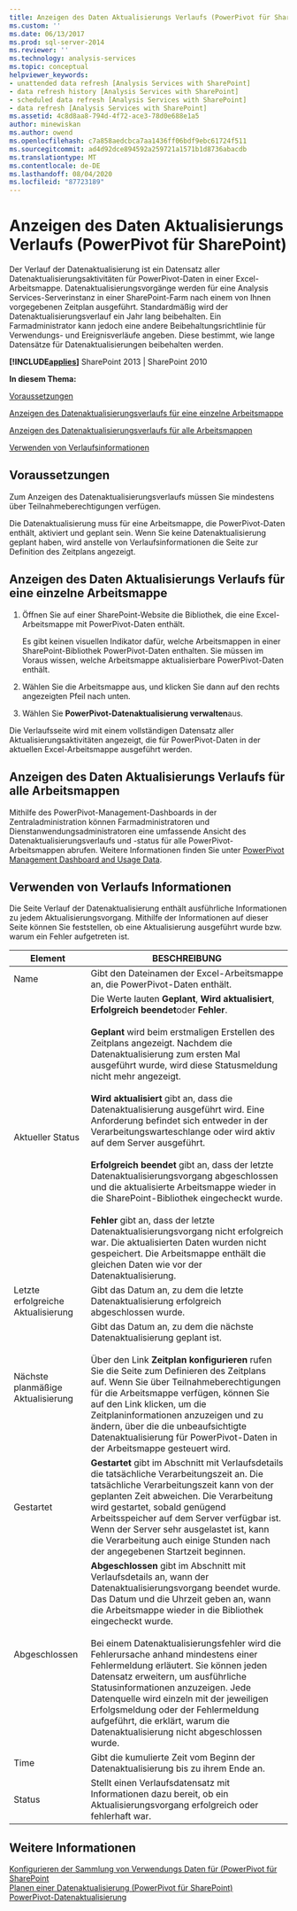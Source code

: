 ```yaml
---
title: Anzeigen des Daten Aktualisierungs Verlaufs (PowerPivot für SharePoint) | Microsoft-Dokumentation
ms.custom: ''
ms.date: 06/13/2017
ms.prod: sql-server-2014
ms.reviewer: ''
ms.technology: analysis-services
ms.topic: conceptual
helpviewer_keywords:
- unattended data refresh [Analysis Services with SharePoint]
- data refresh history [Analysis Services with SharePoint]
- scheduled data refresh [Analysis Services with SharePoint]
- data refresh [Analysis Services with SharePoint]
ms.assetid: 4c8d8aa8-794d-4f72-ace3-78d0e688e1a5
author: minewiskan
ms.author: owend
ms.openlocfilehash: c7a858aedcbca7aa1436ff06bdf9ebc61724f511
ms.sourcegitcommit: ad4d92dce894592a259721a1571b1d8736abacdb
ms.translationtype: MT
ms.contentlocale: de-DE
ms.lasthandoff: 08/04/2020
ms.locfileid: "87723189"
---
```

# <a name="view-data-refresh-history-powerpivot-for-sharepoint"></a>Anzeigen des Daten Aktualisierungs Verlaufs (PowerPivot für SharePoint)
  Der Verlauf der Datenaktualisierung ist ein Datensatz aller Datenaktualisierungsaktivitäten für PowerPivot-Daten in einer Excel-Arbeitsmappe. Datenaktualisierungsvorgänge werden für eine Analysis Services-Serverinstanz in einer SharePoint-Farm nach einem von Ihnen vorgegebenen Zeitplan ausgeführt. Standardmäßig wird der Datenaktualisierungsverlauf ein Jahr lang beibehalten. Ein Farmadministrator kann jedoch eine andere Beibehaltungsrichtlinie für Verwendungs- und Ereignisverläufe angeben. Diese bestimmt, wie lange Datensätze für Datenaktualisierungen beibehalten werden.  
  
 **[!INCLUDE[applies](../../includes/applies-md.md)]** SharePoint 2013 | SharePoint 2010  
  
 **In diesem Thema:**  
  
 [Voraussetzungen](#prereq)  
  
 [Anzeigen des Datenaktualisierungsverlaufs für eine einzelne Arbeitsmappe](#viewhistory)  
  
 [Anzeigen des Datenaktualisierungsverlaufs für alle Arbeitsmappen](#viewITOps)  
  
 [Verwenden von Verlaufsinformationen](#pageelements)  
  
##  <a name="prerequisites"></a><a name="prereq"></a> Voraussetzungen  
 Zum Anzeigen des Datenaktualisierungsverlaufs müssen Sie mindestens über Teilnahmeberechtigungen verfügen.  
  
 Die Datenaktualisierung muss für eine Arbeitsmappe, die PowerPivot-Daten enthält, aktiviert und geplant sein. Wenn Sie keine Datenaktualisierung geplant haben, wird anstelle von Verlaufsinformationen die Seite zur Definition des Zeitplans angezeigt.  
  
##  <a name="view-data-refresh-history-for-an-individual-workbook"></a><a name="viewhistory"></a>Anzeigen des Daten Aktualisierungs Verlaufs für eine einzelne Arbeitsmappe  
  
1.  Öffnen Sie auf einer SharePoint-Website die Bibliothek, die eine Excel-Arbeitsmappe mit PowerPivot-Daten enthält.  
  
     Es gibt keinen visuellen Indikator dafür, welche Arbeitsmappen in einer SharePoint-Bibliothek PowerPivot-Daten enthalten. Sie müssen im Voraus wissen, welche Arbeitsmappe aktualisierbare PowerPivot-Daten enthält.  
  
2.  Wählen Sie die Arbeitsmappe aus, und klicken Sie dann auf den rechts angezeigten Pfeil nach unten.  
  
3.  Wählen Sie **PowerPivot-Datenaktualisierung verwalten**aus.  
  
 Die Verlaufsseite wird mit einem vollständigen Datensatz aller Aktualisierungsaktivitäten angezeigt, die für PowerPivot-Daten in der aktuellen Excel-Arbeitsmappe ausgeführt werden.  
  
##  <a name="view-data-refresh-history-for-all-workbooks"></a><a name="viewITOps"></a>Anzeigen des Daten Aktualisierungs Verlaufs für alle Arbeitsmappen  
 Mithilfe des PowerPivot-Management-Dashboards in der Zentraladministration können Farmadministratoren und Dienstanwendungsadministratoren eine umfassende Ansicht des Datenaktualisierungsverlaufs und -status für alle PowerPivot-Arbeitsmappen abrufen. Weitere Informationen finden Sie unter [PowerPivot Management Dashboard and Usage Data](power-pivot-management-dashboard-and-usage-data.md).  
  
##  <a name="use-history-information"></a><a name="pageelements"></a>Verwenden von Verlaufs Informationen  
 Die Seite Verlauf der Datenaktualisierung enthält ausführliche Informationen zu jedem Aktualisierungsvorgang. Mithilfe der Informationen auf dieser Seite können Sie feststellen, ob eine Aktualisierung ausgeführt wurde bzw. warum ein Fehler aufgetreten ist.  
  
|Element|BESCHREIBUNG|  
|----------|-----------------|  
|Name|Gibt den Dateinamen der Excel-Arbeitsmappe an, die PowerPivot-Daten enthält.|  
|Aktueller Status|Die Werte lauten **Geplant**, **Wird aktualisiert**, **Erfolgreich beendet**oder **Fehler**.<br /><br /> **Geplant** wird beim erstmaligen Erstellen des Zeitplans angezeigt. Nachdem die Datenaktualisierung zum ersten Mal ausgeführt wurde, wird diese Statusmeldung nicht mehr angezeigt.<br /><br /> **Wird aktualisiert** gibt an, dass die Datenaktualisierung ausgeführt wird. Eine Anforderung befindet sich entweder in der Verarbeitungswarteschlange oder wird aktiv auf dem Server ausgeführt.<br /><br /> **Erfolgreich beendet** gibt an, dass der letzte Datenaktualisierungsvorgang abgeschlossen und die aktualisierte Arbeitsmappe wieder in die SharePoint-Bibliothek eingecheckt wurde.<br /><br /> **Fehler** gibt an, dass der letzte Datenaktualisierungsvorgang nicht erfolgreich war. Die aktualisierten Daten wurden nicht gespeichert. Die Arbeitsmappe enthält die gleichen Daten wie vor der Datenaktualisierung.|  
|Letzte erfolgreiche Aktualisierung|Gibt das Datum an, zu dem die letzte Datenaktualisierung erfolgreich abgeschlossen wurde.|  
|Nächste planmäßige Aktualisierung|Gibt das Datum an, zu dem die nächste Datenaktualisierung geplant ist.<br /><br /> Über den Link **Zeitplan konfigurieren** rufen Sie die Seite zum Definieren des Zeitplans auf. Wenn Sie über Teilnahmeberechtigungen für die Arbeitsmappe verfügen, können Sie auf den Link klicken, um die Zeitplaninformationen anzuzeigen und zu ändern, über die die unbeaufsichtigte Datenaktualisierung für PowerPivot-Daten in der Arbeitsmappe gesteuert wird.|  
|Gestartet|**Gestartet** gibt im Abschnitt mit Verlaufsdetails die tatsächliche Verarbeitungszeit an. Die tatsächliche Verarbeitungszeit kann von der geplanten Zeit abweichen. Die Verarbeitung wird gestartet, sobald genügend Arbeitsspeicher auf dem Server verfügbar ist. Wenn der Server sehr ausgelastet ist, kann die Verarbeitung auch einige Stunden nach der angegebenen Startzeit beginnen.|  
|Abgeschlossen|**Abgeschlossen** gibt im Abschnitt mit Verlaufsdetails an, wann der Datenaktualisierungsvorgang beendet wurde. Das Datum und die Uhrzeit geben an, wann die Arbeitsmappe wieder in die Bibliothek eingecheckt wurde.<br /><br /> Bei einem Datenaktualisierungsfehler wird die Fehlerursache anhand mindestens einer Fehlermeldung erläutert. Sie können jeden Datensatz erweitern, um ausführliche Statusinformationen anzuzeigen. Jede Datenquelle wird einzeln mit der jeweiligen Erfolgsmeldung oder der Fehlermeldung aufgeführt, die erklärt, warum die Datenaktualisierung nicht abgeschlossen wurde.|  
|Time|Gibt die kumulierte Zeit vom Beginn der Datenaktualisierung bis zu ihrem Ende an.|  
|Status|Stellt einen Verlaufsdatensatz mit Informationen dazu bereit, ob ein Aktualisierungsvorgang erfolgreich oder fehlerhaft war.|  
  
## <a name="see-also"></a>Weitere Informationen  
 [Konfigurieren der Sammlung von Verwendungs Daten für &#40;PowerPivot für SharePoint](configure-usage-data-collection-for-power-pivot-for-sharepoint.md)   
 [Planen einer Datenaktualisierung &#40;PowerPivot für SharePoint&#41;](../schedule-a-data-refresh-powerpivot-for-sharepoint.md)   
 [PowerPivot-Datenaktualisierung](power-pivot-data-refresh.md)  
  
  
